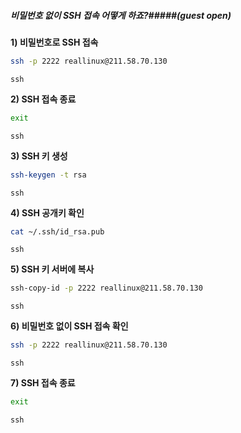 ##### 비밀번호 없이 SSH 접속 어떻게 하죠?#####(guest open)

**1) 비밀번호로 SSH 접속**

```bash
ssh -p 2222 reallinux@211.58.70.130
```

```tech
ssh
```

**2) SSH 접속 종료**

```bash
exit
```

```tech
ssh
```

**3) SSH 키 생성**

```bash
ssh-keygen -t rsa
```

```tech
ssh
```

**4) SSH 공개키 확인**

```bash
cat ~/.ssh/id_rsa.pub
```

```tech
ssh
```

**5) SSH 키 서버에 복사**

```bash
ssh-copy-id -p 2222 reallinux@211.58.70.130
```

```tech
ssh
```

**6) 비밀번호 없이 SSH 접속 확인**

```bash
ssh -p 2222 reallinux@211.58.70.130
```

```tech
ssh
```

**7) SSH 접속 종료**

```bash
exit
```

```tech
ssh
```
